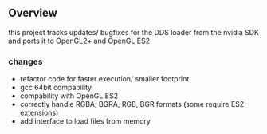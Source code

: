 ## Overview
this project tracks updates/ bugfixes for the DDS loader from the nvidia SDK and ports it to OpenGL2+ and OpenGL ES2

### changes
* refactor code for faster execution/ smaller footprint
* gcc 64bit compability
* compability with OpenGL ES2
* correctly handle RGBA, BGRA, RGB, BGR formats (some require ES2 extensions)
* add interface to load files from memory
